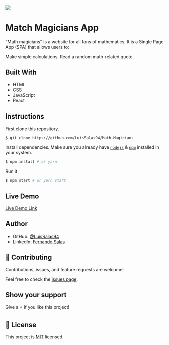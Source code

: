 ![](https://img.shields.io/badge/Microverse-blueviolet)

# Match Magicians App
 "Math magicians" is a website for all fans of mathematics. It is a Single Page App (SPA) that allows users to:

Make simple calculations.
Read a random math-related quote.
    
## Built With

- HTML
- CSS
- JavaScript
- React


## Instructions

First clone this repository.
```bash
$ git clone https://github.com/LuisSalas94/Math-Magicians
```

Install dependencies. Make sure you already have [`nodejs`](https://nodejs.org/en/) & [`npm`](https://www.npmjs.com/) installed in your system.
```bash
$ npm install # or yarn
```

Run it
```bash
$ npm start # or yarn start
```

## Live Demo

[Live Demo Link](https://fernando-math-app.netlify.app/)

## Author


- GitHub: [@LuisSalas94](https://github.com/LuisSalas94)
- LinkedIn: [Fernando Salas](https://www.linkedin.com/in/luisfernandosalasgave/)

## 🤝 Contributing

Contributions, issues, and feature requests are welcome!

Feel free to check the [issues page](../../issues/).

## Show your support

Give a ⭐️ if you like this project!

## 📝 License

This project is [MIT](./MIT.md) licensed.
